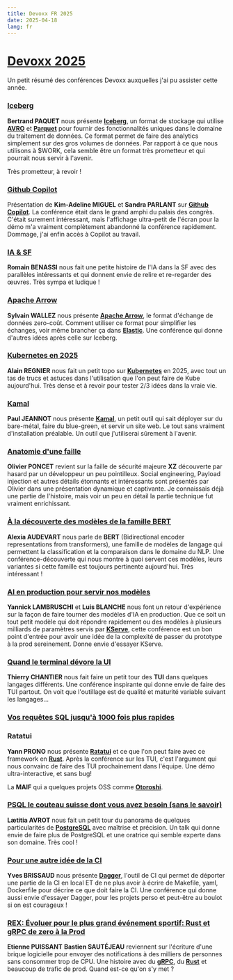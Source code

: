 ```yaml
---
title: Devoxx FR 2025
date: 2025-04-18
lang: fr
---
```


# [Devoxx 2025](https://www.devoxx.fr/agenda-2025)

Un petit résumé des conférences Devoxx auxquelles j'ai pu assister cette année.

### [Iceberg](https://www.devoxx.fr/agenda-2025/talk/iceberg-pourquoi-devez-vous-connaitre-ce-nouveau-format-de-stockage-de-donnees)

**Bertrand PAQUET** nous présente **[Iceberg](https://iceberg.apache.org/)**, un format de stockage qui utilise **[AVRO](https://avro.apache.org/)** et **[Parquet](https://parquet.apache.org/)** pour fournir des fonctionnalités uniques dans le domaine du traitement de données. Ce format permet de faire des analytics simplement sur des gros volumes de données. Par rapport à ce que nous utilisons à $WORK, cela semble être un format très prometteur et qui pourrait nous servir à l'avenir.

Très prometteur, à revoir !

### [Github Copilot](https://www.devoxx.fr/agenda-2025/talk/github-copilot-aller-encore-plus-loin-que-la-completion-de-code)

Présentation de **Kim-Adeline MIGUEL** et **Sandra PARLANT** sur **[Github Copilot](https://github.com/features/copilot)**. La conférence était dans le grand amphi du palais des congrès. C'était surement intéressant, mais l'affichage ultra-petit de l'écran pour la démo m'a vraiment complètement abandonné la conférence rapidement. Dommage, j'ai enfin accès à Copilot au travail.

### [IA & SF](https://www.devoxx.fr/agenda-2025/talk/ia-sf-ou-comment-j-ai-appris-a-ne-plus-m-en-faire-et-a-aimer-la-fin-du-monde)

**Romain BENASSI** nous fait une petite histoire de l'IA dans la SF avec des parallèles intéressants et qui donnent envie de relire et re-regarder des œuvres. Très sympa et ludique !

### [Apache Arrow](https://www.devoxx.fr/agenda-2025/talk/apache-arrow-l-analyse-de-donnees-haute-performance-et-interoperable)

**Sylvain WALLEZ** nous présente **[Apache Arrow](https://arrow.apache.org/)**, le format d'échange de données zero-coût. Comment utiliser ce format pour simplifier les échanges, voir même brancher ça dans **[Elastic](https://www.elastic.co/)**. Une conférence qui donne d'autres idées après celle sur Iceberg.

### [Kubernetes en 2025](https://www.devoxx.fr/agenda-2025/talk/kubernetes-en-2025)

**Alain REGNIER** nous fait un petit topo sur **[Kubernetes](https://kubernetes.io/)** en 2025, avec tout un tas de trucs et astuces dans l'utilisation que l'on peut faire de Kube aujourd'hui. Très dense et à revoir pour tester 2/3 idées dans la vraie vie.

### [Kamal](https://www.devoxx.fr/agenda-2025/talk/deployer-une-application-en-10-lignes-de-configuration-la-promesse-de-kamal)

**Paul JEANNOT** nous présente **[Kamal](https://kamal-deploy.org/)**, un petit outil qui sait déployer sur du bare-métal, faire du blue-green, et servir un site web. Le tout sans vraiment d'installation préalable. Un outil que j'utiliserai sûrement à l'avenir.

### [Anatomie d'une faille](https://www.devoxx.fr/agenda-2025/talk/anatomie-d-une-faille)

**Olivier PONCET** revient sur la faille de sécurité majeure **XZ** découverte par hasard par un développeur un peu pointilleux. Social engineering, Payload injection et autres détails étonnants et intéressants sont présentés par Olivier dans une présentation dynamique et captivante. Je connaissais déjà une partie de l'histoire, mais voir un peu en détail la partie technique fut vraiment enrichissant.

### [À la découverte des modèles de la famille BERT](https://www.devoxx.fr/agenda-2025/talk/a-la-decouverte-de-la-famille-des-modeles-bert)

**Alexia AUDEVART** nous parle de **BERT** (Bidirectional encoder representations from transformers), une famille de modèles de langage qui permettent la classification et la comparaison dans le domaine du NLP. Une conférence-découverte qui nous montre à quoi servent ces modèles, leurs variantes si cette famille est toujours pertinente aujourd'hui. Très intéressant !

### [AI en production pour servir nos modèles](https://www.devoxx.fr/agenda-2025/talk/ia-en-production-servir-des-modeles-d-ia-avec-performance-et-scalabilite)

**Yannick LAMBRUSCHI** et **Luis BLANCHE** nous font un retour d'expérience sur la façon de faire tourner des modèles d'IA en production. Que ce soit un tout petit modèle qui doit répondre rapidement ou des modèles à plusieurs milliards de paramètres servis par **[KServe](https://www.kubeflow.org/docs/components/serving/kserve/)**, cette conférence est un bon point d'entrée pour avoir une idée de la complexité de passer du prototype à la prod sereinement. Donne envie d'essayer KServe.

### [Quand le terminal dévore la UI](https://www.devoxx.fr/agenda-2025/talk/quand-le-terminal-devore-la-ui-tui-pour-tout-le-monde)

**Thierry CHANTIER** nous fait faire un petit tour des **TUI** dans quelques langages différents. Une conférence inspirante qui donne envie de faire des TUI partout. On voit que l'outillage est de qualité et maturité variable suivant les langages...

### [Vos requêtes SQL jusqu'à 1000 fois plus rapides](https://www.devoxx.fr/agenda-2025/talk/vos-requetes-sql-jusqu-a-10000-fois-plus-rapides-durablement)

### Ratatui

**Yann PRONO** nous présente **[Ratatui](https://ratatui.rs/)** et ce que l'on peut faire avec ce framework en **[Rust](https://www.rust-lang.org/)**. Après la conférence sur les TUI, c'est l'argument qui nous convainc de faire des TUI prochainement dans l'équipe. Une démo ultra-interactive, et sans bug!

La **MAIF** qui a quelques projets OSS comme **[Otoroshi](https://www.otoroshi.io/)**.

### [PSQL le couteau suisse dont vous avez besoin (sans le savoir)](https://www.devoxx.fr/agenda-2025/talk/postgresql-le-couteau-suisse-dont-vous-avez-besoin-sans-le-savoir)

**Lætitia AVROT** nous fait un petit tour du panorama de quelques particularités de **[PostgreSQL](https://www.postgresql.org/)** avec maîtrise et précision. Un talk qui donne envie de faire plus de PostgreSQL et une oratrice qui semble experte dans son domaine. Très cool !

### [Pour une autre idée de la CI](https://www.devoxx.fr/agenda-2025/talk/pour-une-autre-idee-de-la-ci-sur-la-machine-du-developpeur-avec-dagger)

**Yves BRISSAUD** nous présente **[Dagger](https://dagger.io/)**, l'outil de CI qui permet de déporter une partie de la CI en local ET de ne plus avoir à écrire de Makefile, yaml, Dockerfile pour décrire ce que doit faire la CI. Une conférence qui donne aussi envie d'essayer Dagger, pour les projets perso et peut-être au boulot si on est courageux !

### [REX: Évoluer pour le plus grand événement sportif: Rust et gRPC de zero à la Prod](https://www.devoxx.fr/agenda-2025/talk/rex-evoluer-pour-le-plus-grand-evenement-sportif-rust-et-grpc-de-zero-a-la-prod/)

**Etienne PUISSANT** **Bastien SAUTÉJEAU** reviennent sur l'écriture d'une brique logicielle pour envoyer des notifications à des milliers de personnes sans consommer trop de CPU. Une histoire avec du **[gRPC](https://grpc.io/)**, du **[Rust](https://www.rust-lang.org/)** et beaucoup de trafic de prod. Quand est-ce qu'on s'y met ?
